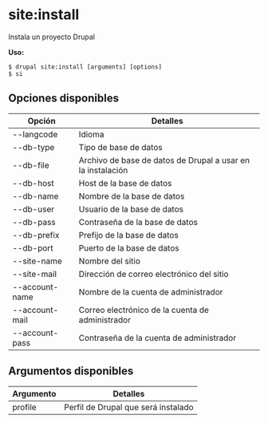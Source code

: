 # site:install
Instala un proyecto Drupal

**Uso:**
```
$ drupal site:install [arguments] [options] 
$ si  
```

## Opciones disponibles
Opción | Detalles
-------|-------------
--langcode | Idioma
--db-type | Tipo de base de datos
--db-file | Archivo de base de datos de Drupal a usar en la instalación
--db-host | Host de la base de datos
--db-name | Nombre de la base de datos
--db-user | Usuario de la base de datos
--db-pass | Contraseña de la base de datos
--db-prefix | Prefijo de la base de datos
--db-port | Puerto de la base de datos
--site-name | Nombre del sitio
--site-mail | Dirección de correo electrónico del sitio
--account-name | Nombre de la cuenta de administrador
--account-mail | Correo electrónico de la cuenta de administrador
--account-pass | Contraseña de la cuenta de administrador

## Argumentos disponibles
Argumento | Detalles
---------|-------------
profile | Perfil de Drupal que será instalado
